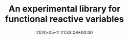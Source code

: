 ---
advisors:
- manuel-wimmer
authors:
- Robert Bachmann
categories: []
date: '2020-05-11 21:33:08+00:00'
external_link: ''
image:
  caption: ''
  focal_point: ''
  preview_only: false
slides: ''
summary: ''
tags:
- Ongoing
title: An experimental library for functional reactive variables
url_code: ''
url_pdf: ''
url_slides: ''
url_video: ''
---
